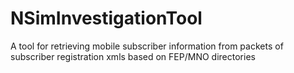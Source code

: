NSimInvestigationTool
=====================

A tool for retrieving mobile subscriber information from packets of subscriber registration xmls based on FEP/MNO directories
